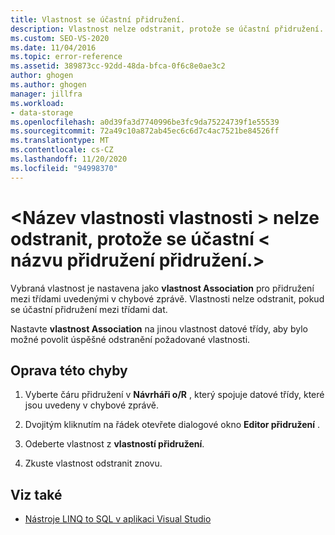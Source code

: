 ```yaml
---
title: Vlastnost se účastní přidružení.
description: Vlastnost nelze odstranit, protože se účastní přidružení. Zobrazit informace o tomto Návrhář relací objektů (O/R Designer) zpráva
ms.custom: SEO-VS-2020
ms.date: 11/04/2016
ms.topic: error-reference
ms.assetid: 389873cc-92dd-48da-bfca-0f6c8e0ae3c2
author: ghogen
ms.author: ghogen
manager: jillfra
ms.workload:
- data-storage
ms.openlocfilehash: a0d39fa3d7740996be3fc9da75224739f1e55539
ms.sourcegitcommit: 72a49c10a872ab45ec6c6d7c4ac7521be84526ff
ms.translationtype: MT
ms.contentlocale: cs-CZ
ms.lasthandoff: 11/20/2020
ms.locfileid: "94998370"
---
```

# <a name="the-property-ltproperty-namegt-cannot-be-deleted-because-it-is-participating-in-the-association-ltassociation-namegt"></a>&lt;Název vlastnosti vlastnosti &gt; nelze odstranit, protože se účastní &lt; názvu přidružení přidružení.&gt;

Vybraná vlastnost je nastavena jako **vlastnost Association** pro přidružení mezi třídami uvedenými v chybové zprávě. Vlastnosti nelze odstranit, pokud se účastní přidružení mezi třídami dat.

Nastavte **vlastnost Association** na jinou vlastnost datové třídy, aby bylo možné povolit úspěšné odstranění požadované vlastnosti.

## <a name="to-correct-this-error"></a>Oprava této chyby

1. Vyberte čáru přidružení v **Návrháři o/R** , který spojuje datové třídy, které jsou uvedeny v chybové zprávě.

2. Dvojitým kliknutím na řádek otevřete dialogové okno **Editor přidružení** .

3. Odeberte vlastnost z **vlastností přidružení**.

4. Zkuste vlastnost odstranit znovu.

## <a name="see-also"></a>Viz také

- [Nástroje LINQ to SQL v aplikaci Visual Studio](../data-tools/linq-to-sql-tools-in-visual-studio2.md)
